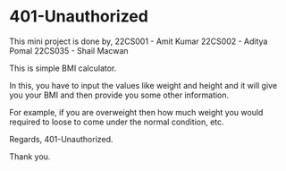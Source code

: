 # 401-Unauthorized

 This mini project is done by,
 22CS001 - Amit Kumar
 22CS002 - Aditya Pomal
 22CS035 - Shail Macwan
 
This is simple BMI calculator.

In this, you have to input the values like weight and height and it will give you your BMI and then provide you some other information.

For example, if you are overweight then how much weight you would required to loose to come under the normal condition, etc.


Regards,
401-Unauthorized.

Thank you.